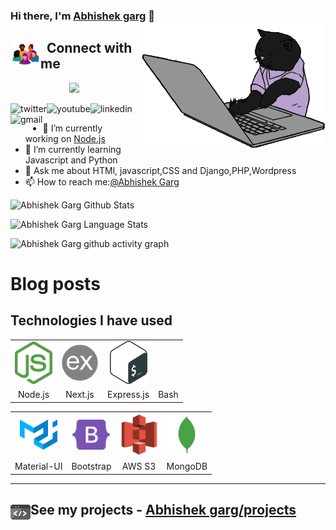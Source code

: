 ### Hi there, I'm [Abhishek garg](https://iamabhishekgarg.tech) 👋<img align='right' src="/github/cat.gif" height="" width="300" alt="coding cat">
## <img src="/github/community.gif" width="48" align="left">&nbsp;&nbsp;Connect with me
<p align="center">
  <img src="https://readme-typing-svg.herokuapp.com/?lines=npx+i+abhishekgarg!;npm+1+abhishekgarg;;Do+you+like+my+Portfolio!&center=true&width=360&height=50">
</p>

<p>
<a href="https://twitter.com/abhigarg1997">
   <img align="left" alt="twitter" src="https://img.shields.io/badge/Twitter-1DA1F2?style=for-the-badge&logo=twitter&logoColor=white" />
</a>

<a href="https://studio.youtube.com/channel/UC2YVg0Je4e-YQRz5Gq4m7Mg/videos/upload?filter=%5B%5D&sort=%7B%22columnType%22%3A%22date%22%2C%22sortOrder%22%3A%22DESCENDING%22%7D">
   <img align="left" alt="youtube" src="https://img.shields.io/badge/YouTube-FF0000?style=for-the-badge&logo=youtube&logoColor=white" />
</a>
<!-- 
<a href="">
   <img align="left" alt="discord" src="https://img.shields.io/badge/Discord-7289DA?style=for-the-badge&logo=discord&logoColor=white" />
</a>
 -->
<a href="https://www.linkedin.com/in/abhishek-garg1997/">
   <img align="left" alt="linkedin" src="https://img.shields.io/badge/LinkedIn-0077B5?style=for-the-badge&logo=linkedin&logoColor=white" />
</a>
<a href="mailto:abhishekgarg1218@gmail.com"">
   <img align="left" alt="gmail" src=https://img.shields.io/badge/gmail-FF0000?style=for-the-badge&logo=gmail&logoColor=white%22/>
</a>

<p/>

<br/>
<p>

- 🔭 I’m currently working on [Node.js](https://github.com/Abhishekgarg97/crudapiforemp_js)
- 🌱 I’m currently learning Javascript  and Python
- 💬 Ask me about HTMl, javascript,CSS and Django,PHP,Wordpress 
- 📫 How to reach me:[@Abhishek Garg](https://iamabhishekgarg.tech/)

</p>

![Abhishek Garg Github Stats](https://github-readme-stats.anuraghazra1.vercel.app/api?username=Abhishekgarg97&show_icons=true&include_all_commits=true&theme=radical)

![Abhishek Garg Language Stats](https://github-readme-stats.anuraghazra1.vercel.app/api/top-langs/?username=Abhishekgarg97&layout=compact&theme=radical)

![Abhishek Garg github activity graph](https://activity-graph.herokuapp.com/graph?username=Abhishekgarg97&theme=dracula)

# Blog posts
## Technologies I have used

<table >
	<tr align="center">
		<td >
			<img src="/github/icons/nodejs.svg" width="60"/>
		</td>
		<td >
			<img src="/github/icons/expressjs.png" width="60"/>
		</td>
		<td >
			<img src="/github/icons/bash.svg" width="60"/>
		</td>
	</tr>
	<tr align="center">
		<td>Node.js</td>
		<td>Next.js</td>
		<td>Express.js</td>
		<td>Bash</td>
	</tr>
</table>
<table >
	<tr align="center">
		<td>
			<img src="/github/icons/materialui.svg" width="60"/>
		</td>
		<td >
			<img src="/github/icons/bootstrap.svg" width="60"/>
		</td>
		<td >
			<img src="/github/icons/s3.svg" width="60"/>
		</td>
		<td >
			<img src="/github/icons/mongodb.svg" width="60"/>
		</td>
	</tr>
	<tr align="center">
		<td>Material-UI</td>
		<td>Bootstrap</td>
		<td>AWS S3</td>
		<td>MongoDB</td>
	</tr>
</table>

---

## <img src="/github/code.gif" width="32" align="left"> See my projects - [Abhishek garg/projects](https://iamabhishekgarg.tech/#portfolio)

